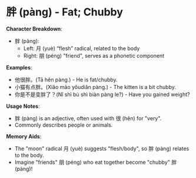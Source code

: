 # **胖 (pàng) - Fat; Chubby**

**Character Breakdown**:  
- 胖 (pàng):
  - Left: 月 (yuè) “flesh” radical, related to the body
  - Right: 朋 (péng) "friend", serves as a phonetic component

**Examples**:  
- 他很胖。(Tā hěn pàng.) - He is fat/chubby.  
- 小猫有点胖。(Xiǎo māo yǒudiǎn pàng.) - The kitten is a bit chubby.  
- 你是不是变胖了？(Nǐ shì bù shì biàn pàng le?) - Have you gained weight?

**Usage Notes**:  
- 胖 (pàng) is an adjective, often used with 很 (hěn) for "very".  
- Commonly describes people or animals.

**Memory Aids**:  
- The "moon" radical 月 (yuè) suggests "flesh/body", so 胖 (pàng) relates to the body.  
- Imagine "friends" 朋 (péng) who eat together become "chubby" 胖 (pàng)!